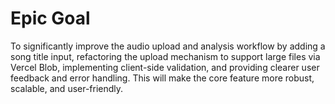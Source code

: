 # Epic Goal

To significantly improve the audio upload and analysis workflow by adding a song title input, refactoring the upload mechanism to support large files via Vercel Blob, implementing client-side validation, and providing clearer user feedback and error handling. This will make the core feature more robust, scalable, and user-friendly.
